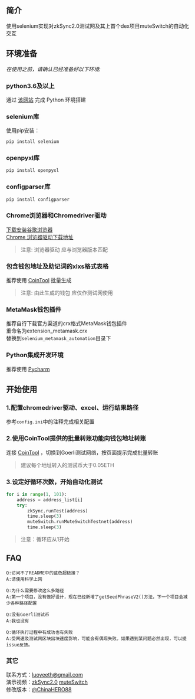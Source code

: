 ## 简介
使用selenium实现对zkSync2.0测试网及其上首个dex项目muteSwitch的自动化交互

## 环境准备
*在使用之前，请确认已经准备好以下环境:*  
### python3.6及以上  
通过 [该网站](https://www.runoob.com/python/python-install.html) 完成 Python 环境搭建

### selenium库  
使用pip安装：
```bash
pip install selenium
```

### openpyxl库  
```bash
pip install openpyxl
```

### configparser库
```bash
pip install configparser
```

### Chrome浏览器和Chromedriver驱动  
[下载安装谷歌浏览器](https://www.google.cn/chrome/)  
[Chrome 浏览器驱动下载地址](https://chromedriver.storage.googleapis.com/index.html)
>注意: 浏览器驱动 应与浏览器版本匹配  

### 包含钱包地址及助记词的xlxs格式表格
推荐使用 [CoinTool](https://cointool.app/createWallet/eth) 批量生成  
>注意: 由此生成的钱包 应仅作测试网使用  

### MetaMask钱包插件
推荐自行下载官方渠道的crx格式MetaMask钱包插件  
重命名为extension_metamask.crx  
替换到`selenium_metamask_automation`目录下  

### Python集成开发环境
推荐使用 [Pycharm](https://www.jetbrains.com/pycharm/)  

## 开始使用  

### **1.配置chromedriver驱动、excel、运行结果路径**  
参考`config.ini`中的注释完成相关配置  

[comment]: <> (### **1.修改chromedriver驱动存放目录**  )

[comment]: <> (`zkSync2_run_test.py`中`driver_path`)

[comment]: <> (```python)

[comment]: <> (def runTest&#40;filename, addr&#41;:)

[comment]: <> (    # 指定chromedriver路径)

[comment]: <> (    driver_path = '/Users/luoye/Downloads/tools/chromedriver')

[comment]: <> (```  )

[comment]: <> (`muteSwitch_run_test.py`中`driver_path`)

[comment]: <> (```python)

[comment]: <> (def runMuteSwitchTestnet&#40;filename, addr&#41;:)

[comment]: <> (    # 指定chromedriver路径)

[comment]: <> (    driver_path = '/Users/luoye/Downloads/tools/chromedriver')

[comment]: <> (```)

[comment]: <> (### **2.修改`Wallet`目录下`__init__.py`中excel路径**)

[comment]: <> (```python)

[comment]: <> (def getAddress&#40;filename&#41;:)

[comment]: <> (    if len&#40;filename&#41; == 0:)

[comment]: <> (        print&#40;'未指定地址文件'&#41;)

[comment]: <> (        return)

[comment]: <> (    # 用户地址路径，以xlsx格式保存)

[comment]: <> (    file = '/Users/luoye/Downloads/TestNetwork/' + filename)

[comment]: <> (    address_list = Excel&#40;file&#41;.getColValues&#40;1&#41;)

[comment]: <> (    return address_list)


[comment]: <> (def getSeedPhrase&#40;filename, address&#41;:)

[comment]: <> (    input_address = address)

[comment]: <> (    if len&#40;filename&#41; == 0:)

[comment]: <> (        print&#40;'未指定地址文件'&#41;)

[comment]: <> (        return)

[comment]: <> (    # 用户助记词路径，以xlsx格式保存，该路径由用户自行修改)

[comment]: <> (    file = '/Users/luoye/Downloads/TestNetwork/' + filename)

[comment]: <> (    address_list = Excel&#40;file&#41;.getColValues&#40;1&#41;)

[comment]: <> (    mnemonic_list = Excel&#40;file&#41;.getColValues&#40;3&#41;)

[comment]: <> (```)

[comment]: <> (### **3.修改运行完成时截图存放路径**  )

[comment]: <> (在`zkSync2_run_test.py`和`muteSwitch_run_test.py`查找  )

[comment]: <> (*get_screenshot_as_file* 并修改)

[comment]: <> (```python)

[comment]: <> (driver.get_screenshot_as_file&#40;'/Users/luoye/Downloads/TestNetwork/zkSync2/' + address + '.png'&#41;)

[comment]: <> (```)

[comment]: <> (```python)

[comment]: <> (driver.get_screenshot_as_file&#40;)

[comment]: <> (                    '/Users/luoye/Downloads/TestNetwork/zkSync2/muteSwitch/' + addr + '.png'&#41;)

[comment]: <> (```)

[comment]: <> (### **4.修改`run_full_test.py`文件中Excel名及执行结果保存路径**  )

[comment]: <> (```python)

[comment]: <> (filename = '20220317_eth_zkSync_muteSwitch_100.xlsx')

[comment]: <> (address_list = wallet.getAddress&#40;filename&#41;)

[comment]: <> (result = open&#40;'/Users/luoye/Downloads/TestNetwork/zkSync2/full/result.txt', mode='a', encoding='utf-8'&#41;)

[comment]: <> (```)
### **2.使用CoinTool提供的批量转账功能向钱包地址转账**  
连接 [CoinTool](https://cointool.app/multiSender/eth) ，切换到Goerli测试网络，按页面提示完成批量转账
>建议每个地址转入的测试币大于0.05ETH  

### **3.设定好循环次数，开始自动化测试**
```python
for i in range(1, 101):
    address = address_list[i]
    try:
        zkSync.runTest(address)
        time.sleep(3)
        muteSwitch.runMuteSwitchTestnet(address)
        time.sleep(3)
```
>注意：循环应从1开始
## FAQ
```
Q:访问不了README中的蓝色超链接？  
A:请使用科学上网
```
```
Q:为什么需要修改这么多路径
A:第一个项目，没有做好设计，现在已经新增了getSeedPhraseV2()方法，下一个项目会减少各种路径配置
```
```
Q:没有Goerli测试币
A:我也没有
```
```
Q:循环执行过程中有成功也有失败
A:受网速及测试网区块出块速度影响，可能会有偶现失败。如果遇到某问题必然出现，可以提issue反馈。
```
### 其它  
联系方式：luoyeeth@gmail.com  
演示视频：[zkSync2.0](https://www.bilibili.com/video/BV13i4y1C79m) [muteSwitch](https://www.bilibili.com/video/BV1Sr4y1B7VV)  
修改版本：[@ChinaHERO88](https://twitter.com/ChinaHERO88/status/1505815806810427395?s=20&t=ED6LNMyNWnLZ-wa3KanFYA)
